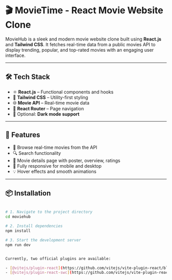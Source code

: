 # 🎬 MovieTime - React Movie Website Clone

MovieHub is a sleek and modern movie website clone built using **React.js** and **Tailwind CSS**. It fetches real-time data from a public movies API to display trending, popular, and top-rated movies with an engaging user interface.



---

## 🛠️ Tech Stack

- ⚛️ **React.js** – Functional components and hooks
- 💨 **Tailwind CSS** – Utility-first styling
- 🌐 **Movie API** – Real-time movie data 
- 🚦 **React Router** – Page navigation
- 🌙 Optional: **Dark mode support**

---

## 🔑 Features 

- 🎥 Browse real-time movies from the API
- 🔍 Search functionality
- 📄 Movie details page with poster, overview, ratings
- 📱 Fully responsive for mobile and desktop
- 💡 Hover effects and smooth animations

---

## 📦 Installation

```bash

# 1. Navigate to the project directory
cd moviehub

# 2. Install dependencies
npm install

# 3. Start the development server
npm run dev


Currently, two official plugins are available:

- [@vitejs/plugin-react](https://github.com/vitejs/vite-plugin-react/blob/main/packages/plugin-react/README.md) uses [Babel](https://babeljs.io/) for Fast Refresh
- [@vitejs/plugin-react-swc](https://github.com/vitejs/vite-plugin-react-swc) uses [SWC](https://swc.rs/) for Fast Refresh
